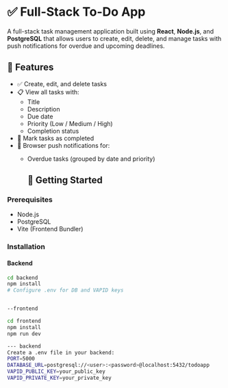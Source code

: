 # ✅ Full-Stack To-Do App

A full-stack task management application built using **React**, **Node.js**, and **PostgreSQL** that allows users to create, edit, delete, and manage tasks with push notifications for overdue and upcoming deadlines.


## 🎯 Features

- ✅ Create, edit, and delete tasks  
- 📋 View all tasks with:
  - Title
  - Description
  - Due date
  - Priority (Low / Medium / High)
  - Completion status  
- 📌 Mark tasks as completed   
- 🔔 Browser push notifications for:
  - Overdue tasks (grouped by date and priority)

    ## 🚀 Getting Started

### Prerequisites

- Node.js
- PostgreSQL
- Vite (Frontend Bundler)

### Installation

#### Backend

```bash
cd backend
npm install
# Configure .env for DB and VAPID keys


--frontend

cd frontend
npm install
npm run dev

--- backend
Create a .env file in your backend:
PORT=5000
DATABASE_URL=postgresql://<user>:<password>@localhost:5432/todoapp
VAPID_PUBLIC_KEY=your_public_key
VAPID_PRIVATE_KEY=your_private_key
